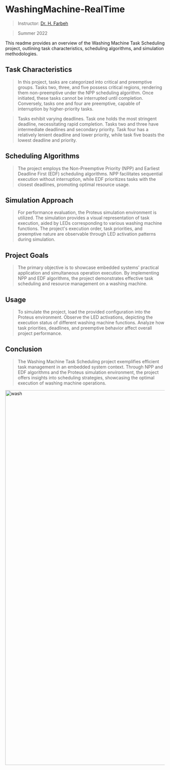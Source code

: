 # WashingMachine-RealTime
> Instructor: [Dr. H. Farbeh](https://scholar.google.com/citations?user=PAZOYiAAAAAJ&hl=en)

> Summer 2022


This readme provides an overview of the Washing Machine Task Scheduling project, outlining task characteristics, scheduling algorithms, and simulation methodologies.

## Task Characteristics

> In this project, tasks are categorized into critical and preemptive groups. Tasks two, three, and five possess critical regions, rendering them non-preemptive under the NPP scheduling algorithm. Once initiated, these tasks cannot be interrupted until completion. Conversely, tasks one and four are preemptive, capable of interruption by higher-priority tasks.

> Tasks exhibit varying deadlines. Task one holds the most stringent deadline, necessitating rapid completion. Tasks two and three have intermediate deadlines and secondary priority. Task four has a relatively lenient deadline and lower priority, while task five boasts the lowest deadline and priority.

## Scheduling Algorithms

> The project employs the Non-Preemptive Priority (NPP) and Earliest Deadline First (EDF) scheduling algorithms. NPP facilitates sequential execution without interruption, while EDF prioritizes tasks with the closest deadlines, promoting optimal resource usage.

## Simulation Approach

> For performance evaluation, the Proteus simulation environment is utilized. The simulation provides a visual representation of task execution, aided by LEDs corresponding to various washing machine functions. The project's execution order, task priorities, and preemptive nature are observable through LED activation patterns during simulation.

## Project Goals

> The primary objective is to showcase embedded systems' practical application and simultaneous operation execution. By implementing NPP and EDF algorithms, the project demonstrates effective task scheduling and resource management on a washing machine.

## Usage

> To simulate the project, load the provided configuration into the Proteus environment. Observe the LED activations, depicting the execution status of different washing machine functions. Analyze how task priorities, deadlines, and preemptive behavior affect overall project performance.

## Conclusion

> The Washing Machine Task Scheduling project exemplifies efficient task management in an embedded system context. Through NPP and EDF algorithms and the Proteus simulation environment, the project offers insights into scheduling strategies, showcasing the optimal execution of washing machine operations.
<img width="1184" alt="wash" src="https://github.com/HeliaHashemipour/WashingMachine-RealTime/assets/71961438/84d777c1-a635-41a1-81ed-a7cefa991d90">


> 

